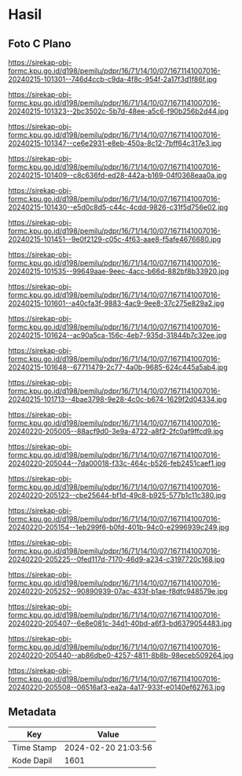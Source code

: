 # Hasil

## Foto C Plano

https://sirekap-obj-formc.kpu.go.id/d198/pemilu/pdpr/16/71/14/10/07/1671141007016-20240215-101301--746d4ccb-c9da-4f8c-954f-2a17f3d1f86f.jpg

https://sirekap-obj-formc.kpu.go.id/d198/pemilu/pdpr/16/71/14/10/07/1671141007016-20240215-101323--2bc3502c-5b7d-48ee-a5c6-f90b256b2d44.jpg

https://sirekap-obj-formc.kpu.go.id/d198/pemilu/pdpr/16/71/14/10/07/1671141007016-20240215-101347--ce6e2931-e8eb-450a-8c12-7bff64c317e3.jpg

https://sirekap-obj-formc.kpu.go.id/d198/pemilu/pdpr/16/71/14/10/07/1671141007016-20240215-101409--c8c636fd-ed28-442a-b169-04f0368eaa0a.jpg

https://sirekap-obj-formc.kpu.go.id/d198/pemilu/pdpr/16/71/14/10/07/1671141007016-20240215-101430--e5d0c8d5-c44c-4cdd-9826-c31f5d756e02.jpg

https://sirekap-obj-formc.kpu.go.id/d198/pemilu/pdpr/16/71/14/10/07/1671141007016-20240215-101451--9e0f2129-c05c-4f63-aae8-f5afe4676680.jpg

https://sirekap-obj-formc.kpu.go.id/d198/pemilu/pdpr/16/71/14/10/07/1671141007016-20240215-101535--99649aae-9eec-4acc-b66d-882bf8b33920.jpg

https://sirekap-obj-formc.kpu.go.id/d198/pemilu/pdpr/16/71/14/10/07/1671141007016-20240215-101601--a40cfa3f-9883-4ac9-9ee8-37c275e829a2.jpg

https://sirekap-obj-formc.kpu.go.id/d198/pemilu/pdpr/16/71/14/10/07/1671141007016-20240215-101624--ac90a5ca-156c-4eb7-935d-31844b7c32ee.jpg

https://sirekap-obj-formc.kpu.go.id/d198/pemilu/pdpr/16/71/14/10/07/1671141007016-20240215-101648--67711479-2c77-4a0b-9685-624c445a5ab4.jpg

https://sirekap-obj-formc.kpu.go.id/d198/pemilu/pdpr/16/71/14/10/07/1671141007016-20240215-101713--4bae3798-9e28-4c0c-b674-1629f2d04334.jpg

https://sirekap-obj-formc.kpu.go.id/d198/pemilu/pdpr/16/71/14/10/07/1671141007016-20240220-205005--88acf9d0-3e9a-4722-a8f2-2fc0af9ffcd9.jpg

https://sirekap-obj-formc.kpu.go.id/d198/pemilu/pdpr/16/71/14/10/07/1671141007016-20240220-205044--7da00018-f33c-464c-b526-feb2451caef1.jpg

https://sirekap-obj-formc.kpu.go.id/d198/pemilu/pdpr/16/71/14/10/07/1671141007016-20240220-205123--cbe25644-bf1d-49c8-b925-577b1c11c380.jpg

https://sirekap-obj-formc.kpu.go.id/d198/pemilu/pdpr/16/71/14/10/07/1671141007016-20240220-205154--1eb299f6-b0fd-401b-94c0-e2996939c249.jpg

https://sirekap-obj-formc.kpu.go.id/d198/pemilu/pdpr/16/71/14/10/07/1671141007016-20240220-205225--0fed117d-7170-46d9-a234-c3197720c168.jpg

https://sirekap-obj-formc.kpu.go.id/d198/pemilu/pdpr/16/71/14/10/07/1671141007016-20240220-205252--90890939-07ac-433f-b1ae-f8dfc948579e.jpg

https://sirekap-obj-formc.kpu.go.id/d198/pemilu/pdpr/16/71/14/10/07/1671141007016-20240220-205407--6e8e081c-34d1-40bd-a6f3-bd6379054483.jpg

https://sirekap-obj-formc.kpu.go.id/d198/pemilu/pdpr/16/71/14/10/07/1671141007016-20240220-205440--ab86dbe0-4257-4811-8b8b-98eceb509264.jpg

https://sirekap-obj-formc.kpu.go.id/d198/pemilu/pdpr/16/71/14/10/07/1671141007016-20240220-205508--06516af3-ea2a-4a17-933f-e0140ef62763.jpg


## Metadata

| Key        | Value               |
| ---------- | ------------------- |
| Time Stamp | 2024-02-20 21:03:56 |
| Kode Dapil | 1601                |



